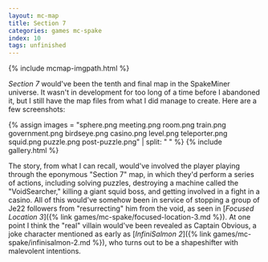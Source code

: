 ```yaml
---
layout: mc-map
title: Section 7
categories: games mc-spake
index: 10
tags: unfinished
---
```


{% include mcmap-imgpath.html %}

*Section 7* would've been the tenth and final map in the SpakeMiner universe. It wasn't in development for too long of a time before I abandoned it, but I still have the map files from what I did manage to create. Here are a few screenshots:

{% assign images = "sphere.png meeting.png room.png train.png government.png birdseye.png casino.png level.png teleporter.png squid.png puzzle.png post-puzzle.png" | split: " " %}
{% include gallery.html %}

The story, from what I can recall, would've involved the player playing through the eponymous "Section 7" map, in which they'd perform a series of actions, including solving puzzles, destroying a machine called the "VoidSearcher," killing a giant squid boss, and getting involved in a fight in a casino. All of this would've somehow been in service of stopping a group of Je22 followers from "resurrecting" him from the void, as seen in [*Focused Location 3*]({% link games/mc-spake/focused-location-3.md %}). At one point I think the "real" villain would've been revealed as Captain Obvious, a joke character mentioned as early as [*InfiniSalmon 2*]({% link games/mc-spake/infinisalmon-2.md %}), who turns out to be a shapeshifter with malevolent intentions.
